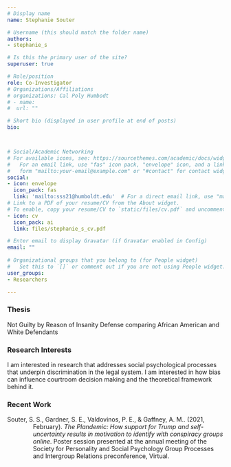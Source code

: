 ```yaml
---
# Display name
name: Stephanie Souter

# Username (this should match the folder name)
authors:
- stephanie_s

# Is this the primary user of the site?
superuser: true

# Role/position
role: Co-Investigator
# Organizations/Affiliations
# organizations: Cal Poly Humbodt
# - name: 
#  url: ""

# Short bio (displayed in user profile at end of posts)
bio: 



# Social/Academic Networking
# For available icons, see: https://sourcethemes.com/academic/docs/widgets/#icons
#   For an email link, use "fas" icon pack, "envelope" icon, and a link in the
#   form "mailto:your-email@example.com" or "#contact" for contact widget.
social:
- icon: envelope
  icon_pack: fas
  link: 'mailto:sss21@humboldt.edu'  # For a direct email link, use "mailto:test@example.org".
# Link to a PDF of your resume/CV from the About widget.
# To enable, copy your resume/CV to `static/files/cv.pdf` and uncomment the lines below.  
- icon: cv
  icon_pack: ai
  link: files/stephanie_s_cv.pdf

# Enter email to display Gravatar (if Gravatar enabled in Config)
email: ""
  
# Organizational groups that you belong to (for People widget)
#   Set this to `[]` or comment out if you are not using People widget.  
user_groups:
- Researchers

---
```


<h3>Thesis</h3>
Not Guilty by Reason of Insanity Defense comparing African American and White Defendants

<h3>Research Interests</h3>
I am interested in research that addresses social psychological processes that underpin discrimination in the legal system. I am interested in how bias can influence courtroom decision making and the theoretical framework behind it.

<h3>Recent Work</h3>
<p style="margin-left: 60px; text-indent: -60px;">Souter, S. S., Gardner, S. E., Valdovinos, P. E., & Gaffney, A. M.. (2021, February). <i>The Plandemic: How support for Trump and self-uncertainty results in motivation to identify with conspiracy groups online</i>. Poster session presented at the annual meeting of the Society for Personality and Social Psychology Group Processes and Intergroup Relations preconference, Virtual.</p>
